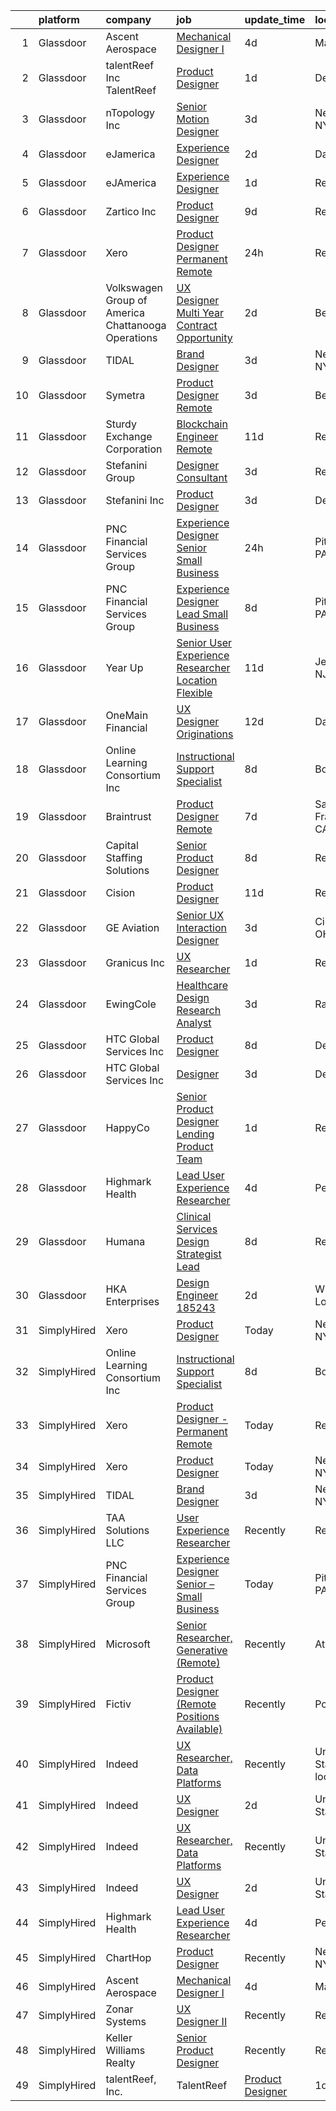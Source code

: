 

|    | platform    | company                                              | job                                                                                                                                                                                                                                                                                                                                                                                                                                                                                                                                                                                                                                                                                                                                                                                                                                                                                                                                                                                                                                                                                                                                                                                                                                                                                                                                                                                                                                                                                                                                                                                                                                                                                               | update_time   | location                  |
|---:|:------------|:-----------------------------------------------------|:--------------------------------------------------------------------------------------------------------------------------------------------------------------------------------------------------------------------------------------------------------------------------------------------------------------------------------------------------------------------------------------------------------------------------------------------------------------------------------------------------------------------------------------------------------------------------------------------------------------------------------------------------------------------------------------------------------------------------------------------------------------------------------------------------------------------------------------------------------------------------------------------------------------------------------------------------------------------------------------------------------------------------------------------------------------------------------------------------------------------------------------------------------------------------------------------------------------------------------------------------------------------------------------------------------------------------------------------------------------------------------------------------------------------------------------------------------------------------------------------------------------------------------------------------------------------------------------------------------------------------------------------------------------------------------------------------|:--------------|:--------------------------|
|  1 | Glassdoor   | Ascent Aerospace                                     | [Mechanical Designer I](https://www.glassdoor.com/partner/jobListing.htm?pos=114&ao=1136043&s=58&guid=00000181096d31ae99a7eb663f8c9539&src=GD_JOB_AD&t=SR&vt=w&cs=1_65a2138f&cb=1653720560398&jobListingId=1007886866825&jrtk=3-0-1g44mqcf2q01m801-1g44mqcfgq69d800-a0e68a1a559d28e1-)                                                                                                                                                                                                                                                                                                                                                                                                                                                                                                                                                                                                                                                                                                                                                                                                                                                                                                                                                                                                                                                                                                                                                                                                                                                                                                                                                                                                            | 4d            | Macomb, MI                |
|  2 | Glassdoor   | talentReef  Inc    TalentReef                        | [Product Designer](https://www.glassdoor.com/partner/jobListing.htm?pos=124&ao=1136043&s=58&guid=00000181096d31ae99a7eb663f8c9539&src=GD_JOB_AD&t=SR&vt=w&ea=1&cs=1_18c8710d&cb=1653720560399&jobListingId=1007895953237&jrtk=3-0-1g44mqcf2q01m801-1g44mqcfgq69d800-8223ededa57998a1-)                                                                                                                                                                                                                                                                                                                                                                                                                                                                                                                                                                                                                                                                                                                                                                                                                                                                                                                                                                                                                                                                                                                                                                                                                                                                                                                                                                                                            | 1d            | Denver, CO                |
|  3 | Glassdoor   | nTopology Inc                                        | [Senior Motion Designer](https://www.glassdoor.com/partner/jobListing.htm?pos=122&ao=1136043&s=58&guid=00000181096d31ae99a7eb663f8c9539&src=GD_JOB_AD&t=SR&vt=w&cs=1_de5455b3&cb=1653720560399&jobListingId=1007890535861&jrtk=3-0-1g44mqcf2q01m801-1g44mqcfgq69d800-37979c091a76f62f-)                                                                                                                                                                                                                                                                                                                                                                                                                                                                                                                                                                                                                                                                                                                                                                                                                                                                                                                                                                                                                                                                                                                                                                                                                                                                                                                                                                                                           | 3d            | New York, NY              |
|  4 | Glassdoor   | eJamerica                                            | [Experience Designer](https://www.glassdoor.com/partner/jobListing.htm?pos=118&ao=1136043&s=58&guid=00000181096d31ae99a7eb663f8c9539&src=GD_JOB_AD&t=SR&vt=w&ea=1&cs=1_2dbd0f47&cb=1653720560398&jobListingId=1007892825430&jrtk=3-0-1g44mqcf2q01m801-1g44mqcfgq69d800-38e5c30b97a477c0-)                                                                                                                                                                                                                                                                                                                                                                                                                                                                                                                                                                                                                                                                                                                                                                                                                                                                                                                                                                                                                                                                                                                                                                                                                                                                                                                                                                                                         | 2d            | Dallas, TX                |
|  5 | Glassdoor   | eJAmerica                                            | [Experience Designer](https://www.glassdoor.com/partner/jobListing.htm?pos=113&ao=1136043&s=58&guid=00000181096d31ae99a7eb663f8c9539&src=GD_JOB_AD&t=SR&vt=w&ea=1&cs=1_44fd8117&cb=1653720560398&jobListingId=1007895205737&jrtk=3-0-1g44mqcf2q01m801-1g44mqcfgq69d800-8c63d353db0b03fc-)                                                                                                                                                                                                                                                                                                                                                                                                                                                                                                                                                                                                                                                                                                                                                                                                                                                                                                                                                                                                                                                                                                                                                                                                                                                                                                                                                                                                         | 1d            | Remote                    |
|  6 | Glassdoor   | Zartico  Inc                                         | [Product Designer](https://www.glassdoor.com/partner/jobListing.htm?pos=112&ao=1136043&s=58&guid=00000181096d31ae99a7eb663f8c9539&src=GD_JOB_AD&t=SR&vt=w&ea=1&cs=1_cde75507&cb=1653720560398&jobListingId=1007872465261&jrtk=3-0-1g44mqcf2q01m801-1g44mqcfgq69d800-b2b7c4b4c40f2c42-)                                                                                                                                                                                                                                                                                                                                                                                                                                                                                                                                                                                                                                                                                                                                                                                                                                                                                                                                                                                                                                                                                                                                                                                                                                                                                                                                                                                                            | 9d            | Remote                    |
|  7 | Glassdoor   | Xero                                                 | [Product Designer   Permanent Remote](https://www.glassdoor.com/partner/jobListing.htm?pos=101&ao=1110586&s=58&guid=00000181096d31ae99a7eb663f8c9539&src=GD_JOB_AD&t=SR&vt=w&cs=1_7253567e&cb=1653720560396&jobListingId=1007898486047&cpc=B076152010A3B66C&jrtk=3-0-1g44mqcf2q01m801-1g44mqcfgq69d800-f2f100f052777533--6NYlbfkN0COvs0giDBQSZxCgxtGlP9F2rqb7f8qKMvTQKRfo9Z2aBBfdNwhT-PCbca6Tg6UbeNWPOI8UpbUnCP0bRMoor8izCLFcPIohwnjXbM8R6zPXSmSXrDrJSKTfyGTndsF_jFwnqa3Swqi-kSvnrD7H-NEaOZ44T-NVfjfzab5GpcG1xbEPZQwt9F_69UQ6xmQOIAtCamxdLAnz9zb4IAOz6nqSnIEo81rpqKsnspJKUAEcROfH8cZc8naGn7HSZBGgdKsfEM0uY7eo0ow9dNRvYDMmDo0_ufQ0m6uiTBP6hf1E9IyIUc1F-HLoKEcICbXrm2PA67BblTMes9h8Wyb0LOkr1rFTB5wockkBLVuiyuzxPiesSi24fT5kM1_cucswb7hzacE9xztmIv55kQL5nMlohDYZQB_I7lX-30HAK-XnpG0Ym-7c7K5Tm89fqxnK_yjVrDXCgruMEadoCc-X6hXDwVTqeUKPKRZE5eQJLyfosgKWdZvVDkHzV-42luq5V1YsUBXhJZuIKBeJYX0tJLIGQiqOTkd8MgxwSpr7JhvXrSUm-cUQCV-)                                                                                                                                                                                                                                                                                                                                                                                                                                                                                                                                                                                                                                                                                                                                                                         | 24h           | Remote                    |
|  8 | Glassdoor   | Volkswagen Group of America   Chattanooga Operations | [UX Designer  Multi Year Contract Opportunity ](https://www.glassdoor.com/partner/jobListing.htm?pos=111&ao=1136043&s=58&guid=00000181096d31ae99a7eb663f8c9539&src=GD_JOB_AD&t=SR&vt=w&cs=1_b2fd0648&cb=1653720560397&jobListingId=1007893331255&jrtk=3-0-1g44mqcf2q01m801-1g44mqcfgq69d800-7fbc0297cae1dc83-)                                                                                                                                                                                                                                                                                                                                                                                                                                                                                                                                                                                                                                                                                                                                                                                                                                                                                                                                                                                                                                                                                                                                                                                                                                                                                                                                                                                    | 2d            | Belmont, CA               |
|  9 | Glassdoor   | TIDAL                                                | [Brand Designer](https://www.glassdoor.com/partner/jobListing.htm?pos=110&ao=1136043&s=58&guid=00000181096d31ae99a7eb663f8c9539&src=GD_JOB_AD&t=SR&vt=w&cs=1_f12dfeb8&cb=1653720560397&jobListingId=1007891097548&jrtk=3-0-1g44mqcf2q01m801-1g44mqcfgq69d800-d0b78174f30ae43e-)                                                                                                                                                                                                                                                                                                                                                                                                                                                                                                                                                                                                                                                                                                                                                                                                                                                                                                                                                                                                                                                                                                                                                                                                                                                                                                                                                                                                                   | 3d            | New York, NY              |
| 10 | Glassdoor   | Symetra                                              | [Product Designer   Remote](https://www.glassdoor.com/partner/jobListing.htm?pos=120&ao=1136043&s=58&guid=00000181096d31ae99a7eb663f8c9539&src=GD_JOB_AD&t=SR&vt=w&cs=1_86566312&cb=1653720560398&jobListingId=1007890104304&jrtk=3-0-1g44mqcf2q01m801-1g44mqcfgq69d800-f8a1560b546af90e-)                                                                                                                                                                                                                                                                                                                                                                                                                                                                                                                                                                                                                                                                                                                                                                                                                                                                                                                                                                                                                                                                                                                                                                                                                                                                                                                                                                                                        | 3d            | Bellevue, WA              |
| 11 | Glassdoor   | Sturdy Exchange Corporation                          | [Blockchain Engineer  Remote ](https://www.glassdoor.com/partner/jobListing.htm?pos=125&ao=1136043&s=58&guid=00000181096d31ae99a7eb663f8c9539&src=GD_JOB_AD&t=SR&vt=w&ea=1&cs=1_fdee2a2f&cb=1653720560399&jobListingId=1007867275386&jrtk=3-0-1g44mqcf2q01m801-1g44mqcfgq69d800-6d3b61b60a4f9bd4-)                                                                                                                                                                                                                                                                                                                                                                                                                                                                                                                                                                                                                                                                                                                                                                                                                                                                                                                                                                                                                                                                                                                                                                                                                                                                                                                                                                                                | 11d           | Remote                    |
| 12 | Glassdoor   | Stefanini Group                                      | [Designer Consultant](https://www.glassdoor.com/partner/jobListing.htm?pos=115&ao=1136043&s=58&guid=00000181096d31ae99a7eb663f8c9539&src=GD_JOB_AD&t=SR&vt=w&ea=1&cs=1_ca4330c9&cb=1653720560398&jobListingId=1007889675910&jrtk=3-0-1g44mqcf2q01m801-1g44mqcfgq69d800-cfef09c7df2dcdeb-)                                                                                                                                                                                                                                                                                                                                                                                                                                                                                                                                                                                                                                                                                                                                                                                                                                                                                                                                                                                                                                                                                                                                                                                                                                                                                                                                                                                                         | 3d            | Remote                    |
| 13 | Glassdoor   | Stefanini  Inc                                       | [Product Designer](https://www.glassdoor.com/partner/jobListing.htm?pos=117&ao=1136043&s=58&guid=00000181096d31ae99a7eb663f8c9539&src=GD_JOB_AD&t=SR&vt=w&ea=1&cs=1_20cc7bb3&cb=1653720560398&jobListingId=1007890544709&jrtk=3-0-1g44mqcf2q01m801-1g44mqcfgq69d800-640649f03ce3bf6b-)                                                                                                                                                                                                                                                                                                                                                                                                                                                                                                                                                                                                                                                                                                                                                                                                                                                                                                                                                                                                                                                                                                                                                                                                                                                                                                                                                                                                            | 3d            | Dearborn, MI              |
| 14 | Glassdoor   | PNC Financial Services Group                         | [Experience Designer Senior   Small Business](https://www.glassdoor.com/partner/jobListing.htm?pos=105&ao=1110586&s=58&guid=00000181096d31ae99a7eb663f8c9539&src=GD_JOB_AD&t=SR&vt=w&cs=1_724410bf&cb=1653720560396&jobListingId=1007898489904&cpc=FA84DF7EA1EC2398&jrtk=3-0-1g44mqcf2q01m801-1g44mqcfgq69d800-0b6e9458dc5771be--6NYlbfkN0AMofH_6zXbiqn6xehDj89HQNfpf30LHk40Y3Yl5cZTpm-EXukPQNetNbgZyPcaSjnnT3XfE06LtZds3mBsuQ-BTNu2dTGXYDVYwklpSOcmtZA9pi-Ri-NdPDW1bWs5hw4qZOZHt7WUaIbQA38tbSj9ppXgh1lBS-W2OGO5lC8TS7Z2STiij-XAKGrOJ5duaV5DkMv9AFl-ES6dv_0SNTKMtJoNDhescmWw-uLiKUZ4mNXV7TVek60cagJwO95W_Str5V11Ltq2D6Frw3Be6FeSV8CVupeUQDMy23aB0A6EHUQqSsFh-kL9XAbLDs4PiqFsOk-xkpIUAYMj0wr-A3SE0eF2iKo5lLncitJbasmB7qQsz-c1Dxpkf1NjaaOJdrG9ifS13gBfQelTyXhnt5AHG61iqUx08tLKbFdu_irhmBjW8C-pPdd665GXUegnylMnNSxMLpxkhIR-zVkMfRXhvZIPuypgCecV88LaUs3W3oPHl_kRcvoI9oSG-6eFTleN9BAGd27wt0u3oWGiO7370F_1ONE0wCFRQPCGRL66osD1r7zLShtVsud9sWTOQwt63mQnuRhjOdhMBOah1-dIeH1PMRQ3f9iNnkLetbvilOgLejpYcHf43fLrGPTBcUolIW-adl7RGJaziopLMAjvve6sHgtaX7-Pd9Exy1RmJA0sMSRxbEOf81TzwSYne9FHV2F9NggpxPJvsD8dzWbacWZvH9UrP1a-vIHft6J6i-U_9qdtR_umD-wEozVkwx0VCEDViTxb2Vx5ySgJQbCv19s7Z67qYCOC3t9TdnihOy0LVLcOJcnxZ6VztwxAZaWO1KL5reHnVZbJLI9UdDfqAxtLh8drUTr1foEgl2sUX2BCSY4mFMCj-lkWCe1SW3IQT0oF6Vn4O--tY5qlnznx3iwG9zd5TjPlTVRVcIovVfdI2F2gpy9_nI6RfcYWjmmGrCqlxdGK609H2oh8vnh86uR7yUYDzq8zk226Mrj6MKOIVkdViXzTzZezmq27-cYYiQnEBgeZn-kwicUT_QvitOhfGcm0aUVK8QkAkLygGVDVE5KuK1OS9HFW5l3ekkAlrBYLVlDTzTXA7udPjQnWAaNEH0-W0G1fxia_bLDzPje9jynwfG37gi3b2t06qyTReF2NNxerF3IEyka_syrJ8HmrhhBkOmK0yL9CICvNwvErW5Ov9LxkrnHqFEExUrfvQd1Q5TgFynqkVHCnvG8fUiP8LARAZfM23sPIwty1AyTbj0KCaD9AfPET-CeIsDfqHTVRJn5cBGYOAv_IiETi) | 24h           | Pittsburgh, PA            |
| 15 | Glassdoor   | PNC Financial Services Group                         | [Experience Designer Lead  Small Business](https://www.glassdoor.com/partner/jobListing.htm?pos=107&ao=1110586&s=58&guid=00000181096d31ae99a7eb663f8c9539&src=GD_JOB_AD&t=SR&vt=w&cs=1_f881377a&cb=1653720560397&jobListingId=1007876062253&cpc=F4EED0218A761C36&jrtk=3-0-1g44mqcf2q01m801-1g44mqcfgq69d800-ee86f650242f9503--6NYlbfkN0AMofH_6zXbiqn6xehDj89HQNfpf30LHk40Y3Yl5cZTpm-EXukPQNetNbgZyPcaSjn3RZU44ixRQ5GGhdyRn7WAWVhcd_d_7M9TG1dnrbguJ-9aIQWZEXARi6khOiTobtJxoI1ZLGshSACLh5vgRytc6A2slJ7O1tVnkKawXUsN4XuLQReB_dYuCpHYQuEH5hbzCVHatJ4bi_1kGrSz0cj9l2UgjfY4xPufEoz-IOXk-mhjA6u84zG4l9roZs3PeBsQXuliWvd217aERzxbZeEJqqvrP3TE3nu2DTEddpc_ymK5h4RF9LAW_U0SC2EF3P3bhKnaXPnnQJ_bgnpB_cAvdYa3XpIVCGD4bXNVU4yR6q8hjdM9-oS4FknhEKwzQeNMk6tFto27lg2AdvNhRcnN_evU20n0et7l-L0nl_mxYvbmFGY0sguwORpK7uCkXINqJXFq7_tOc-YeF7wcopvODr4ivHczyWhrlVUruF97qm6lwCj0GpTPy-ILGLLT2WlMpdmyjXxCXrmlwRW63jW14zA0FDS4UzzmJeiT9EeoO7SDT5WJo91BWyL_Rur_nxS2I3-wR-ojkgEh-jY6JBQiE1xJZ-qFNDGUFJcsAppJS7T1w9iyFFmrFMUDHUMFCb_z9m2D39B-q1SXh_QibG_JupI_pkIHjjVFhe0eQwQqKeqy2RR-g1ESZMSweExY-wPDvmIKOCdaevbjSjCtsPh5tAfD3sE-hMIg1nXZf7UjxPxW-FTLUhxSS5RH5dzNOFt_vUBdqxuxtjENcQAhJJ3O_85DrarOYEGbqZ5nk4G252tlOUPe895LHt4YtIvsjVV02irL9f8E34Rh2mkldPf0sBFe5l4RuWkHMMIle5MGva1K25fKXoNj3sH0AkV2PsdChAWQ45ti1dWz38cB_p95nWXSOS_2tkc2DxJHyb8i7sZC1u2mTO-joiVDAVu-V-HIvC4uT-zY3GQWjDfX_ouXeyNTNPfgr9ZTrsTZviNsO3DTsyIa4dRVLpqx5U5xzsyBsBCejXovGa5kSrx8Lg-ZBQ2NB9l0IJkwJJI-Q-b8E5iwwmrn6NGpMvORE8W5nhptUpD7lGOpZ5ZGJCkn8SzkP8yH2uH7Y9KidBD9InYn-SKIuOoIkxzmUefuCp2jRiW1XdUwowpjuJh6qAMcaqbQgk5L1YsrrmPhawb9hqizhK5scOfo0WE-AsggQzRZ8X1ZleA1wK4kY7oESWGV2rVnIiH4Av--akThT6k9-LwzKg%3D%3D)                                        | 8d            | Pittsburgh, PA            |
| 16 | Glassdoor   | Year Up                                              | [Senior User Experience Researcher  Location Flexible ](https://www.glassdoor.com/partner/jobListing.htm?pos=104&ao=1110586&s=58&guid=00000181096d31ae99a7eb663f8c9539&src=GD_JOB_AD&t=SR&vt=w&cs=1_505904ba&cb=1653720560396&jobListingId=1007867702781&cpc=036CEF58F9688075&jrtk=3-0-1g44mqcf2q01m801-1g44mqcfgq69d800-4cba6486fdb13f63--6NYlbfkN0DSQc4NAPRBk42l1UefrbVVHTcR-c7P_aqInT7pX7FrqTVEFntcak3BjXc-VeGSvMFP6kGFfiOr7Gin1jDBgkzitsTO9d8Q-z4ondeuw9JeQe8orf0KSjabT_7nNuCqtZwCjC58ElRu3zEzKCfKhUWbR6BrYmRNqK-t6I2mRZZyhH63qJPXBpH1sUmAbacFFep4LmQe5wUQ2iYstcC50xCQvLKkCL8Q4Y0oqXVtTxokIwDs3SOzisRsNTfnQmiPPJOHALpNkRS9P74e9DYydp9yoQrM6TOFigaMbnsjtYxUis72vM8NYA2yfZczKNQ-RS0VFafBt9cxo_A7vXcZrK17No_QmszNNsF5StY_E6-80WZyanvf0VSk3iX3li6YQNBT1uJVQmkkErfu8cyq7tdejKPGjQ_FyhRAXrt7Mtje_yNcag2Mzshle6vwxvlis-9hkmFrXBqnpLNqcvySXLah1V1gTn1ndwUOnb8eByQsDPkhzXTB-fBQjLQivBfbpf_ySGHJXUGujSul8vgNsB2oRHtv_qk-lzqkZBYRrNt2ig%3D%3D)                                                                                                                                                                                                                                                                                                                                                                                                                                                                                                                                                                                                                                                                                                                                                           | 11d           | Jersey City, NJ           |
| 17 | Glassdoor   | OneMain Financial                                    | [UX Designer   Originations](https://www.glassdoor.com/partner/jobListing.htm?pos=103&ao=1110586&s=58&guid=00000181096d31ae99a7eb663f8c9539&src=GD_JOB_AD&t=SR&vt=w&cs=1_5811a636&cb=1653720560396&jobListingId=1007864646406&cpc=21001CD36CB5FE0E&jrtk=3-0-1g44mqcf2q01m801-1g44mqcfgq69d800-43ae26da69fb7d42--6NYlbfkN0Bjlu5n-gv5HO0Uw8oUWkLCzq7-4ueCq4bqHo-b0jTNgEo79qTxKEF1eiLEZ0uE3qdOhX45fjIUE3WIzJtp8bV0lyJQOya2SWF4m7cw2qI0mD9E9V-tINIqm55Dbfu_59XYi_6OP8oxvtNrJKtrGP6oTLVZkXt8TbbOUs1A9Z4FaR82hkUUVVRr8BJ2W1gT0hI6KzGxPbASUDrvJp95M5nzySsH8WzrNzgduPVhKDToKgwyM0W4oemmO0iqZmbjczUPyS9dva0Yct6rdenS14MsHwPYE3m3bbgsh2o9xiyVICQO3EUbolCA9spFPp5SDnAhkzrFWJ2tZkcFFRVsAm8BElZwk4KQNGY1iA775RILGrCYmolZ0epyHAVPduiUQJcAwuptF7On8TOsnXS0dxCFHf-qBy2NpM3wTyc0XCCuTbmhQmvuyQMZfDU2QpS0CcQ%3D)                                                                                                                                                                                                                                                                                                                                                                                                                                                                                                                                                                                                                                                                                                                                                                                                                                                                                                    | 12d           | Dallas, TX                |
| 18 | Glassdoor   | Online Learning Consortium Inc                       | [Instructional Support Specialist](https://www.glassdoor.com/partner/jobListing.htm?pos=127&ao=1136043&s=58&guid=00000181096d31ae99a7eb663f8c9539&src=GD_JOB_AD&t=SR&vt=w&ea=1&cs=1_a776f3db&cb=1653720560399&jobListingId=1007877401907&jrtk=3-0-1g44mqcf2q01m801-1g44mqcfgq69d800-1306636d9b9718f4-)                                                                                                                                                                                                                                                                                                                                                                                                                                                                                                                                                                                                                                                                                                                                                                                                                                                                                                                                                                                                                                                                                                                                                                                                                                                                                                                                                                                            | 8d            | Boston, MA                |
| 19 | Glassdoor   | Braintrust                                           | [Product Designer  Remote ](https://www.glassdoor.com/partner/jobListing.htm?pos=116&ao=1136043&s=58&guid=00000181096d31ae99a7eb663f8c9539&src=GD_JOB_AD&t=SR&vt=w&cs=1_8f394a51&cb=1653720560398&jobListingId=1007880282198&jrtk=3-0-1g44mqcf2q01m801-1g44mqcfgq69d800-5fbd87a50431955c-)                                                                                                                                                                                                                                                                                                                                                                                                                                                                                                                                                                                                                                                                                                                                                                                                                                                                                                                                                                                                                                                                                                                                                                                                                                                                                                                                                                                                        | 7d            | San Francisco, CA         |
| 20 | Glassdoor   | Capital Staffing Solutions                           | [Senior Product Designer](https://www.glassdoor.com/partner/jobListing.htm?pos=109&ao=1110586&s=58&guid=00000181096d31ae99a7eb663f8c9539&src=GD_JOB_AD&t=SR&vt=w&ea=1&cs=1_33d312d5&cb=1653720560397&jobListingId=1007876680978&cpc=9908D8D4413DBB8A&jrtk=3-0-1g44mqcf2q01m801-1g44mqcfgq69d800-a7467cedec726b7b--6NYlbfkN0AHXq2vAVwR3IH7wgnTMdWCa3HguypIXx0DFudX-u0zu6XSU0N9gDGCMsnO9yvyAfPKB_2112q2V_a6pc8ufk1EJ6xkRmq2iyieZImMcAdkuIOojLatQJc9Fa7KCayEAELzo-HW0I29fKAV0qcCWoOfaQeToSvVOhNvmu0qW6XqE_t7-KrUnGlKobSks8lx9X0ydWIaz3dQ1ZAYIIvlaMGMpVedHVUNJAZKfvMYRr6jngh1G1RwDu8E6mDi5QRgzY5uDDeEL3F2nRRz15Bnx1X2rkKmtq7MdQUrpDx6kRmS4YrOrfVqnt6tcHgpDQibEM879DFuGkZ7ENUrtPKcfA8wXAFz2LeqZ3gs-stGu8-hpG-bxZRejcRH9iI8lAExtKlgV0bAyr1CJJvtB0uAQcIgRewdz6z79VK00RCh8B8xneOWViTJIpW_14ABwdgm_MlH3MgmMMbUBFPOnmnDooNYeg4X9NQuVQQJrESOn4Cu13xt--JPv6NQgdGFlQhUUsI%3D)                                                                                                                                                                                                                                                                                                                                                                                                                                                                                                                                                                                                                                                                                                                                                                                                                                  | 8d            | Remote                    |
| 21 | Glassdoor   | Cision                                               | [Product Designer](https://www.glassdoor.com/partner/jobListing.htm?pos=129&ao=1136043&s=58&guid=00000181096d31ae99a7eb663f8c9539&src=GD_JOB_AD&t=SR&vt=w&cs=1_600639e9&cb=1653720560401&jobListingId=1007867304674&jrtk=3-0-1g44mqcf2q01m801-1g44mqcfgq69d800-933052640b2f648e-)                                                                                                                                                                                                                                                                                                                                                                                                                                                                                                                                                                                                                                                                                                                                                                                                                                                                                                                                                                                                                                                                                                                                                                                                                                                                                                                                                                                                                 | 11d           | Remote                    |
| 22 | Glassdoor   | GE Aviation                                          | [Senior UX Interaction Designer](https://www.glassdoor.com/partner/jobListing.htm?pos=126&ao=1136043&s=58&guid=00000181096d31ae99a7eb663f8c9539&src=GD_JOB_AD&t=SR&vt=w&cs=1_3d1696a3&cb=1653720560399&jobListingId=1007889843358&jrtk=3-0-1g44mqcf2q01m801-1g44mqcfgq69d800-c800f71163de2d9d-)                                                                                                                                                                                                                                                                                                                                                                                                                                                                                                                                                                                                                                                                                                                                                                                                                                                                                                                                                                                                                                                                                                                                                                                                                                                                                                                                                                                                   | 3d            | Cincinnati, OH            |
| 23 | Glassdoor   | Granicus Inc                                         | [UX Researcher](https://www.glassdoor.com/partner/jobListing.htm?pos=123&ao=1136043&s=58&guid=00000181096d31ae99a7eb663f8c9539&src=GD_JOB_AD&t=SR&vt=w&cs=1_495bbe6f&cb=1653720560399&jobListingId=1007895684362&jrtk=3-0-1g44mqcf2q01m801-1g44mqcfgq69d800-73036ea470c15b20-)                                                                                                                                                                                                                                                                                                                                                                                                                                                                                                                                                                                                                                                                                                                                                                                                                                                                                                                                                                                                                                                                                                                                                                                                                                                                                                                                                                                                                    | 1d            | Remote                    |
| 24 | Glassdoor   | EwingCole                                            | [Healthcare Design Research Analyst](https://www.glassdoor.com/partner/jobListing.htm?pos=128&ao=1136043&s=58&guid=00000181096d31ae99a7eb663f8c9539&src=GD_JOB_AD&t=SR&vt=w&cs=1_088c18a6&cb=1653720560399&jobListingId=1007889871166&jrtk=3-0-1g44mqcf2q01m801-1g44mqcfgq69d800-0b41d4c9c490c6b5-)                                                                                                                                                                                                                                                                                                                                                                                                                                                                                                                                                                                                                                                                                                                                                                                                                                                                                                                                                                                                                                                                                                                                                                                                                                                                                                                                                                                               | 3d            | Raleigh, NC               |
| 25 | Glassdoor   | HTC Global Services  Inc                             | [Product Designer](https://www.glassdoor.com/partner/jobListing.htm?pos=130&ao=1136043&s=58&guid=00000181096d31ae99a7eb663f8c9539&src=GD_JOB_AD&t=SR&vt=w&cs=1_b26525ec&cb=1653720560401&jobListingId=1007876790823&jrtk=3-0-1g44mqcf2q01m801-1g44mqcfgq69d800-e4f9a915715ea9f6-)                                                                                                                                                                                                                                                                                                                                                                                                                                                                                                                                                                                                                                                                                                                                                                                                                                                                                                                                                                                                                                                                                                                                                                                                                                                                                                                                                                                                                 | 8d            | Dearborn, MI              |
| 26 | Glassdoor   | HTC Global Services  Inc                             | [Designer](https://www.glassdoor.com/partner/jobListing.htm?pos=119&ao=1136043&s=58&guid=00000181096d31ae99a7eb663f8c9539&src=GD_JOB_AD&t=SR&vt=w&cs=1_2bb70868&cb=1653720560398&jobListingId=1007890179229&jrtk=3-0-1g44mqcf2q01m801-1g44mqcfgq69d800-a3495020387db68d-)                                                                                                                                                                                                                                                                                                                                                                                                                                                                                                                                                                                                                                                                                                                                                                                                                                                                                                                                                                                                                                                                                                                                                                                                                                                                                                                                                                                                                         | 3d            | Dearborn, MI              |
| 27 | Glassdoor   | HappyCo                                              | [Senior Product Designer   Lending Product Team](https://www.glassdoor.com/partner/jobListing.htm?pos=121&ao=1136043&s=58&guid=00000181096d31ae99a7eb663f8c9539&src=GD_JOB_AD&t=SR&vt=w&cs=1_0d039d10&cb=1653720560399&jobListingId=1007895388345&jrtk=3-0-1g44mqcf2q01m801-1g44mqcfgq69d800-7808a1edbd94c869-)                                                                                                                                                                                                                                                                                                                                                                                                                                                                                                                                                                                                                                                                                                                                                                                                                                                                                                                                                                                                                                                                                                                                                                                                                                                                                                                                                                                   | 1d            | Remote                    |
| 28 | Glassdoor   | Highmark Health                                      | [Lead User Experience Researcher](https://www.glassdoor.com/partner/jobListing.htm?pos=108&ao=1110586&s=58&guid=00000181096d31ae99a7eb663f8c9539&src=GD_JOB_AD&t=SR&vt=w&cs=1_495387e4&cb=1653720560397&jobListingId=1007885753194&cpc=8795CF9063CD573D&jrtk=3-0-1g44mqcf2q01m801-1g44mqcfgq69d800-b6cbce92b870849d--6NYlbfkN0DJpavXH-RmO-bOhRaRmJiy38opQiWQs61SUSHCWycS2RCo-jhand2O0kUpFbi2EHiCqkeCs3nShim7M16pzgmPiUEG8pFLDrtSRQD4WbbnRPqDsE_cbVrhCrnCF59hPZaHfmhXfLfK0_gpg4I1GbHYoAPfXbzRVRgqOg7ofEkt-BaRQ5kU-4E0KdutQA9asTX5mrzCZHQ8l8Yn-W2E_S6i56zZC5qfLdwzCaRai0aNwmdFePzZtIytjGMaec73atg7slBBfiW2c2VhryFgvAk_JdOD-8o_GL4YQMvpI9HAhSL2TqWFR_dTLhkmYqORmsCt8FI3uGa7ew0OnwVNXDbSyehFg9rhj9uwTRMMwP2_BOLu-Hms7TmjU-1GrTvabx52UbDsAS7w33dmNiyCNN2uZ_JW4LSd6pYK_crowz9yVTl7-BrYgHu_4l3vqHEgSFDLdkK_1KPywLB6VQYUbaS0WUqGMJtXbpO-uegliHdu-Vu7ripXYC5-OidCtjOb405lrGGHsAXojyhIt9UrhUTB)                                                                                                                                                                                                                                                                                                                                                                                                                                                                                                                                                                                                                                                                                                                                                                                                             | 4d            | Pennsylvania              |
| 29 | Glassdoor   | Humana                                               | [Clinical Services Design Strategist Lead](https://www.glassdoor.com/partner/jobListing.htm?pos=106&ao=1110586&s=58&guid=00000181096d31ae99a7eb663f8c9539&src=GD_JOB_AD&t=SR&vt=w&ea=1&cs=1_a99fe978&cb=1653720560397&jobListingId=1007876951160&cpc=AC285F3A3ECA6BB0&jrtk=3-0-1g44mqcf2q01m801-1g44mqcfgq69d800-8e67cbc4ca3a4f88--6NYlbfkN0DTpne61UmFZM4rphN6Z_dPa1xbTMy_srCLEByaiB2DVbhP1pG3_chz0IlmsiH9LQ0diiYZF6USkNkKl5iBhaaQg58KsclLl6XcUsa854MA4EVoyqELViwE1HVHCX48QcOL3Lauv2US4OavSjxWf6xavmtYI0ru12mRtlbBGBaMM5NoliuyklQHXIeBrchhIpK1BtYjudYB3CYXnorFMT_wcHRTDOvhOoHfOG1_2bMltagtE2eoCPVrITm7hZRh-luKEN1-soJdB_b0AjwABguFnMaCjdMwdyNU7vd7Ax6LOnO61B6m7mVIe3yyvKYyUxyLT2NxijvBlQtLICLAHKLkE1Nz4kJwYij84r1_IrBbuRKXQ9N0HWGpyRLzLCLSYxZgNiHABixlUsxKnJIwTbCMOGcGUUgKS-tsB3OXNTmGOHwR0y5HwKlqpbrmN05K2ym-gtxRjpbYM2am9ObZBxWxxP4KYvQ9GML2PFAIuFZQkz4u3a2sjeApBteYfbrvz6tOvkNdeJJLR3hKHKyR5Xj28BloZJCaAVM%3D)                                                                                                                                                                                                                                                                                                                                                                                                                                                                                                                                                                                                                                                                                                                                                                                 | 8d            | Remote                    |
| 30 | Glassdoor   | HKA Enterprises                                      | [Design Engineer 185243](https://www.glassdoor.com/partner/jobListing.htm?pos=102&ao=1110586&s=58&guid=00000181096d31ae99a7eb663f8c9539&src=GD_JOB_AD&t=SR&vt=w&ea=1&cs=1_ff0e288a&cb=1653720560396&jobListingId=1007892467930&cpc=973E6D846143997F&jrtk=3-0-1g44mqcf2q01m801-1g44mqcfgq69d800-fe97b052e17de859--6NYlbfkN0D2Zbx9XuZiwQ79GU-6D-_G_OF5jUrh-BR5XA-QHW_xVFUt0QWVNGr_bA4MiO56m0Mzqr1cb3QAfitC3gh3pb00V-oR0yY35E0N180RjrFVizEgrAA2HwlSVy1Bpo-bJ2nBWYMzGJ4-gWRxXRvNY7CWJOngnYx-4hHwSKDfB8ayHJe8IzYg9mKoOxaHJxuvU4QSnul_KnfFd0NXv70P5iFNvh9Nur7c0ShGt6DnboV5MpIspTJEDdTcdd5FhTZjBcyF8zDJmcddG2IVVOLEF3cJPVQ7g-w6L5d6XTfTWYY1U5ydFtfhyqDXz4rPCZXUbQcafrPtMJjqyM51lAFZzaDSzLQ5wgWLRqKKXK5fzqlbcvPhE4F0OYKUXd02_27i44MAU_xwRRo5W-O2h1VtNiFIKlY7tgEenpMGgObco7Q0XDRhsmrBGcJaKyC3t3POFWDB_zI2r-lif1pAelcBfcMdJQ1ISypeyOiK6K87DmkylfrWaUYGlvsAAXYWnOG-vwkSf_54zZNoKg%3D%3D)                                                                                                                                                                                                                                                                                                                                                                                                                                                                                                                                                                                                                                                                                                                                                                                                                     | 2d            | Windsor Locks, CT         |
| 31 | SimplyHired | Xero                                                 | [Product Designer](https://www.simplyhired.com/job/JZHhONnCJ-faHo-GeUgGdSwrHuGwhnYt9sd0NRKOI1M15yLpQamHwA?q=generative+designer)                                                                                                                                                                                                                                                                                                                                                                                                                                                                                                                                                                                                                                                                                                                                                                                                                                                                                                                                                                                                                                                                                                                                                                                                                                                                                                                                                                                                                                                                                                                                                                  | Today         | New York, NY              |
| 32 | SimplyHired | Online Learning Consortium Inc                       | [Instructional Support Specialist](https://www.simplyhired.com/job/iJcD_NbIMoBpAMYVA6oC6C6Sxo4Sts3ep4Lk-_hEOWAjG_fxjyPGHQ?q=generative+designer)                                                                                                                                                                                                                                                                                                                                                                                                                                                                                                                                                                                                                                                                                                                                                                                                                                                                                                                                                                                                                                                                                                                                                                                                                                                                                                                                                                                                                                                                                                                                                  | 8d            | Boston, MA                |
| 33 | SimplyHired | Xero                                                 | [Product Designer - Permanent Remote](https://www.simplyhired.com/job/K1mMEySX_5En41yC8hmkSVPppCHOvbNbjXzAaQ-BtdZcHUJ3z1V--Q?q=generative+designer)                                                                                                                                                                                                                                                                                                                                                                                                                                                                                                                                                                                                                                                                                                                                                                                                                                                                                                                                                                                                                                                                                                                                                                                                                                                                                                                                                                                                                                                                                                                                               | Today         | Remote                    |
| 34 | SimplyHired | Xero                                                 | [Product Designer](https://www.simplyhired.com/job/JZHhONnCJ-faHo-GeUgGdSwrHuGwhnYt9sd0NRKOI1M15yLpQamHwA?q=generative+designer)                                                                                                                                                                                                                                                                                                                                                                                                                                                                                                                                                                                                                                                                                                                                                                                                                                                                                                                                                                                                                                                                                                                                                                                                                                                                                                                                                                                                                                                                                                                                                                  | Today         | New York, NY              |
| 35 | SimplyHired | TIDAL                                                | [Brand Designer](https://www.simplyhired.com/job/ZBcysQpgm3qF8SHw4Kif5YPfseyC73-o1_USw53eFxTUTT1aY_IWpQ?q=generative+designer)                                                                                                                                                                                                                                                                                                                                                                                                                                                                                                                                                                                                                                                                                                                                                                                                                                                                                                                                                                                                                                                                                                                                                                                                                                                                                                                                                                                                                                                                                                                                                                    | 3d            | New York, NY              |
| 36 | SimplyHired | TAA Solutions LLC                                    | [User Experience Researcher](https://www.simplyhired.com/job/wjoRPGlrDeWkwlRaEqq_Gym5MqB4Ek7dmQOcEA4GA9mm5VlldUhxnQ?q=generative+designer)                                                                                                                                                                                                                                                                                                                                                                                                                                                                                                                                                                                                                                                                                                                                                                                                                                                                                                                                                                                                                                                                                                                                                                                                                                                                                                                                                                                                                                                                                                                                                        | Recently      | Remote                    |
| 37 | SimplyHired | PNC Financial Services Group                         | [Experience Designer Senior – Small Business](https://www.simplyhired.com/job/tL18cTd-H6axGzz0Rtc_UcpJkx5OE_yaAczUuBVGf-fwpnmrZ0HMNw?q=generative+designer)                                                                                                                                                                                                                                                                                                                                                                                                                                                                                                                                                                                                                                                                                                                                                                                                                                                                                                                                                                                                                                                                                                                                                                                                                                                                                                                                                                                                                                                                                                                                       | Today         | Pittsburgh, PA            |
| 38 | SimplyHired | Microsoft                                            | [Senior Researcher, Generative (Remote)](https://www.simplyhired.com/job/N8_2Y_TBz7r2NNi-cIfpYA8YCN05ji2g7apMfApI9Lyp0i8O8aJ_iQ?q=generative+designer)                                                                                                                                                                                                                                                                                                                                                                                                                                                                                                                                                                                                                                                                                                                                                                                                                                                                                                                                                                                                                                                                                                                                                                                                                                                                                                                                                                                                                                                                                                                                            | Recently      | Atlanta, GA               |
| 39 | SimplyHired | Fictiv                                               | [Product Designer (Remote Positions Available)](https://www.simplyhired.com/job/WIVNTC-QZ9KFZFmLjzOEPwRL8GIsopNqvlFub_nf8kmrZenPpKsAxg?q=generative+designer)                                                                                                                                                                                                                                                                                                                                                                                                                                                                                                                                                                                                                                                                                                                                                                                                                                                                                                                                                                                                                                                                                                                                                                                                                                                                                                                                                                                                                                                                                                                                     | Recently      | Portland, OR              |
| 40 | SimplyHired | Indeed                                               | [UX Researcher, Data Platforms](https://www.simplyhired.com/job/KywEeVU_BxEz86frnqhpPwREZI36hgoo_ZJvZ9x4MjAmj534RAdkyg?q=generative+designer)                                                                                                                                                                                                                                                                                                                                                                                                                                                                                                                                                                                                                                                                                                                                                                                                                                                                                                                                                                                                                                                                                                                                                                                                                                                                                                                                                                                                                                                                                                                                                     | Recently      | United States +1 location |
| 41 | SimplyHired | Indeed                                               | [UX Designer](https://www.simplyhired.com/job/7GiZIE7D3Vdy_WwQaWJKRxT3iPyT6Rqzli4Zo5eTP3IEz4tsOt1bKA?q=generative+designer)                                                                                                                                                                                                                                                                                                                                                                                                                                                                                                                                                                                                                                                                                                                                                                                                                                                                                                                                                                                                                                                                                                                                                                                                                                                                                                                                                                                                                                                                                                                                                                       | 2d            | United States             |
| 42 | SimplyHired | Indeed                                               | [UX Researcher, Data Platforms](https://www.simplyhired.com/job/KywEeVU_BxEz86frnqhpPwREZI36hgoo_ZJvZ9x4MjAmj534RAdkyg?q=generative+designer)                                                                                                                                                                                                                                                                                                                                                                                                                                                                                                                                                                                                                                                                                                                                                                                                                                                                                                                                                                                                                                                                                                                                                                                                                                                                                                                                                                                                                                                                                                                                                     | Recently      | United States             |
| 43 | SimplyHired | Indeed                                               | [UX Designer](https://www.simplyhired.com/job/7GiZIE7D3Vdy_WwQaWJKRxT3iPyT6Rqzli4Zo5eTP3IEz4tsOt1bKA?q=generative+designer)                                                                                                                                                                                                                                                                                                                                                                                                                                                                                                                                                                                                                                                                                                                                                                                                                                                                                                                                                                                                                                                                                                                                                                                                                                                                                                                                                                                                                                                                                                                                                                       | 2d            | United States             |
| 44 | SimplyHired | Highmark Health                                      | [Lead User Experience Researcher](https://www.simplyhired.com/job/IQfxkvWPVrI0vchmSjEdBSAyoOHm6As0BQ9MnQB5gQAEkN8XMEz22g?q=generative+designer)                                                                                                                                                                                                                                                                                                                                                                                                                                                                                                                                                                                                                                                                                                                                                                                                                                                                                                                                                                                                                                                                                                                                                                                                                                                                                                                                                                                                                                                                                                                                                   | 4d            | Pennsylvania              |
| 45 | SimplyHired | ChartHop                                             | [Product Designer](https://www.simplyhired.com/job/EB6TbWOF2PhxiOre60q5IbvHojW3GXSzvC1cbnVaaoX3wPgyFZxaYA?q=generative+designer)                                                                                                                                                                                                                                                                                                                                                                                                                                                                                                                                                                                                                                                                                                                                                                                                                                                                                                                                                                                                                                                                                                                                                                                                                                                                                                                                                                                                                                                                                                                                                                  | Recently      | New York, NY              |
| 46 | SimplyHired | Ascent Aerospace                                     | [Mechanical Designer I](https://www.simplyhired.com/job/m9uL8E-KBSidP7pxfgEvNZvofvtuyESSvshWn47w-CPfzWYXILw1_Q?q=generative+designer)                                                                                                                                                                                                                                                                                                                                                                                                                                                                                                                                                                                                                                                                                                                                                                                                                                                                                                                                                                                                                                                                                                                                                                                                                                                                                                                                                                                                                                                                                                                                                             | 4d            | Macomb, MI                |
| 47 | SimplyHired | Zonar Systems                                        | [UX Designer II](https://www.simplyhired.com/job/T_6SbNfXD9l6PlLnkufxctSL3x4SLD_O-sO-t-_MyxCOgDqMHz4JiA?q=generative+designer)                                                                                                                                                                                                                                                                                                                                                                                                                                                                                                                                                                                                                                                                                                                                                                                                                                                                                                                                                                                                                                                                                                                                                                                                                                                                                                                                                                                                                                                                                                                                                                    | Recently      | Remote                    |
| 48 | SimplyHired | Keller Williams Realty                               | [Senior Product Designer](https://www.simplyhired.com/job/j0nyWMRNxtcQstMHVo3bfqDjeJws-b_GqlnSDyYB7lIYlZcptTnnBQ?q=generative+designer)                                                                                                                                                                                                                                                                                                                                                                                                                                                                                                                                                                                                                                                                                                                                                                                                                                                                                                                                                                                                                                                                                                                                                                                                                                                                                                                                                                                                                                                                                                                                                           | Recently      | Remote                    |
| 49 | SimplyHired | talentReef, Inc. | TalentReef                        | [Product Designer](https://www.simplyhired.com/job/2a3-5C5cF-PvybZDLs8pl9hoXu705CojijGcPm7XmQFQiMob7acD2Q?q=generative+designer)                                                                                                                                                                                                                                                                                                                                                                                                                                                                                                                                                                                                                                                                                                                                                                                                                                                                                                                                                                                                                                                                                                                                                                                                                                                                                                                                                                                                                                                                                                                                                                  | 1d            | Denver, CO                |
